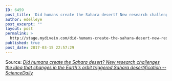 ```yaml
---
ID: 6459
post_title: 'Did humans create the Sahara desert? New research challenges the idea that changes in the Earth&#8217;s orbit triggered Sahara desertification &#8212; ScienceDaily'
author: edelleye
post_excerpt: ""
layout: post
permalink: >
  http://stage.mydivein.com/did-humans-create-the-sahara-desert-new-research-challenges-the-idea-that-changes-in-the-earths-orbit-triggered-sahara-desertification-sciencedaily/
published: true
post_date: 2017-03-15 22:57:29
---
```

Source: <em><a href="https://www.sciencedaily.com/releases/2017/03/170314111320.htm">Did humans create the Sahara desert? New research challenges the idea that changes in the Earth's orbit triggered Sahara desertification -- ScienceDaily</a></em>